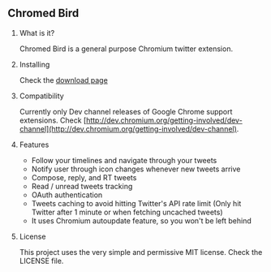 ## Chromed Bird ##

1. What is it?

    Chromed Bird is a general purpose Chromium twitter extension.

2. Installing

    Check the [download page](http://cezarsa.github.com/chromed_bird/)

3. Compatibility

    Currently only Dev channel releases of Google Chrome support extensions. Check [http://dev.chromium.org/getting-involved/dev-channel](http://dev.chromium.org/getting-involved/dev-channel).

4. Features

    * Follow your timelines and navigate through your tweets
    * Notify user through icon changes whenever new tweets arrive
    * Compose, reply, and RT tweets
    * Read / unread tweets tracking
    * OAuth authentication
    * Tweets caching to avoid hitting Twitter's API rate limit (Only hit Twitter after 1 minute or when fetching uncached tweets)
    * It uses Chromium autoupdate feature, so you won't be left behind

6. License

    This project uses the very simple and permissive MIT license. Check the LICENSE file.
